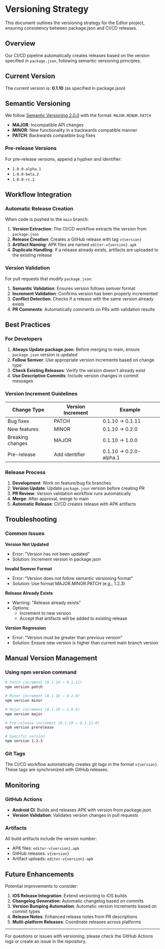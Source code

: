 # Versioning Strategy

This document outlines the versioning strategy for the Editor project, ensuring consistency between package.json and CI/CD releases.

## Overview

Our CI/CD pipeline automatically creates releases based on the version specified in `package.json`, following semantic versioning principles.

## Current Version

The current version is: **0.1.10** (as specified in package.json)

## Semantic Versioning

We follow [Semantic Versioning 2.0.0](https://semver.org/) with the format: `MAJOR.MINOR.PATCH`

- **MAJOR**: Incompatible API changes
- **MINOR**: New functionality in a backwards compatible manner
- **PATCH**: Backwards compatible bug fixes

### Pre-release Versions

For pre-release versions, append a hyphen and identifier:

- `1.0.0-alpha.1`
- `1.0.0-beta.2`
- `1.0.0-rc.1`

## Workflow Integration

### Automatic Release Creation

When code is pushed to the `main` branch:

1. **Version Extraction**: The CI/CD workflow extracts the version from `package.json`
2. **Release Creation**: Creates a GitHub release with tag `v{version}`
3. **Artifact Naming**: APK files are named `editor-v{version}.apk`
4. **Duplicate Handling**: If a release already exists, artifacts are uploaded to the existing release

### Version Validation

For pull requests that modify `package.json`:

1. **Semantic Validation**: Ensures version follows semver format
2. **Increment Validation**: Confirms version has been properly incremented
3. **Conflict Detection**: Checks if a release with the same version already exists
4. **PR Comments**: Automatically comments on PRs with validation results

## Best Practices

### For Developers

1. **Always Update package.json**: Before merging to main, ensure `package.json` version is updated
2. **Follow Semver**: Use appropriate version increments based on change type
3. **Check Existing Releases**: Verify the version doesn't already exist
4. **Use Descriptive Commits**: Include version changes in commit messages

### Version Increment Guidelines

| Change Type      | Version Increment | Example                |
| ---------------- | ----------------- | ---------------------- |
| Bug fixes        | PATCH             | 0.1.10 → 0.1.11        |
| New features     | MINOR             | 0.1.10 → 0.2.0         |
| Breaking changes | MAJOR             | 0.1.10 → 1.0.0         |
| Pre-release      | Add identifier    | 0.1.10 → 0.2.0-alpha.1 |

### Release Process

1. **Development**: Work on feature/bug fix branches
2. **Version Update**: Update `package.json` version before creating PR
3. **PR Review**: Version validation workflow runs automatically
4. **Merge**: After approval, merge to main
5. **Automatic Release**: CI/CD creates release with APK artifacts

## Troubleshooting

### Common Issues

**Version Not Updated**

- Error: "Version has not been updated"
- Solution: Increment version in package.json

**Invalid Semver Format**

- Error: "Version does not follow semantic versioning format"
- Solution: Use format MAJOR.MINOR.PATCH (e.g., 1.2.3)

**Release Already Exists**

- Warning: "Release already exists"
- Options:
  - Increment to new version
  - Accept that artifacts will be added to existing release

**Version Regression**

- Error: "Version must be greater than previous version"
- Solution: Ensure new version is higher than current main branch version

## Manual Version Management

### Using npm version command

```bash
# Patch increment (0.1.10 → 0.1.11)
npm version patch

# Minor increment (0.1.10 → 0.2.0)
npm version minor

# Major increment (0.1.10 → 1.0.0)
npm version major

# Pre-release increment (0.1.10 → 0.1.11-0)
npm version prerelease

# Specific version
npm version 1.2.3
```

### Git Tags

The CI/CD workflow automatically creates git tags in the format `v{version}`. These tags are synchronized with GitHub releases.

## Monitoring

### GitHub Actions

- **Android CI**: Builds and releases APK with version from package.json
- **Version Validation**: Validates version changes in pull requests

### Artifacts

All build artifacts include the version number:

- APK files: `editor-v{version}.apk`
- GitHub releases: `v{version}`
- Artifact uploads: `editor-v{version}-apk`

## Future Enhancements

Potential improvements to consider:

1. **iOS Release Integration**: Extend versioning to iOS builds
2. **Changelog Generation**: Automatic changelog based on commits
3. **Version Bumping Automation**: Automatic version increments based on commit types
4. **Release Notes**: Enhanced release notes from PR descriptions
5. **Multi-platform Releases**: Coordinate releases across platforms

---

For questions or issues with versioning, please check the GitHub Actions logs or create an issue in the repository.
